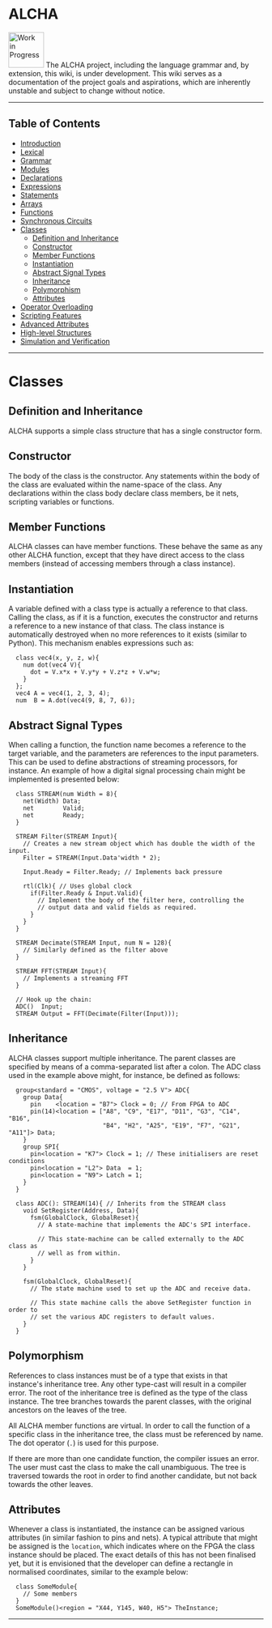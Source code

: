 # ALCHA

<img src="https://openclipart.org/download/3850/dchandlr-dchandlr-work.svg" height="70" alt="Work in Progress"/>
The ALCHA project, including the language grammar and, by extension, this
wiki, is under development.  This wiki serves as a documentation of the
project goals and aspirations, which are inherently unstable and subject to
change without notice.

--------------------------------------------------------------------------------

## Table of Contents

- [Introduction](Introduction.md)
- [Lexical](Lexical.md)
- [Grammar](Grammar.md)
- [Modules](Modules.md)
- [Declarations](Declarations.md)
- [Expressions](Expressions.md)
- [Statements](Statements.md)
- [Arrays](Arrays.md)
- [Functions](Functions.md)
- [Synchronous Circuits](SynchronousCircuits.md)
- [Classes](Classes.md#classes)
  - [Definition and Inheritance](#definition-and-inheritance)
  - [Constructor](#constructor)
  - [Member Functions](#member-functions)
  - [Instantiation](#instantiation)
  - [Abstract Signal Types](#abstract-signal-types)
  - [Inheritance](#inheritance)
  - [Polymorphism](#polymorphism)
  - [Attributes](#attributes)
- [Operator Overloading](OperatorOverloading.md)
- [Scripting Features](Scripting.md)
- [Advanced Attributes](AdvancedAttributes.md)
- [High-level Structures](HighLevelStructures.md)
- [Simulation and Verification](Simulation.md)

--------------------------------------------------------------------------------

# Classes

## Definition and Inheritance

ALCHA supports a simple class structure that has a single constructor form.

## Constructor

The body of the class is the constructor.  Any statements within the body of the class are evaluated within the name-space of the class.  Any declarations within the class body declare class members, be it nets, scripting variables or functions.

## Member Functions

ALCHA classes can have member functions.  These behave the same as any other ALCHA function, except that they have direct access to the class members (instead of accessing members through a class instance).

## Instantiation

A variable defined with a class type is actually a reference to that class.  Calling the class, as if it is a function, executes the constructor and returns a reference to a new instance of that class.  The class instance is automatically destroyed when no more references to it exists (similar to Python).  This mechanism enables expressions such as:

```alcha
  class vec4(x, y, z, w){
    num dot(vec4 V){
      dot = V.x*x + V.y*y + V.z*z + V.w*w;
    }
  };
  vec4 A = vec4(1, 2, 3, 4);
  num  B = A.dot(vec4(9, 8, 7, 6));
```

## Abstract Signal Types

When calling a function, the function name becomes a reference to the target variable, and the parameters are references to the input parameters.  This can be used to define abstractions of streaming processors, for instance.  An example of how a digital signal processing chain might be implemented is presented below:

```alcha
  class STREAM(num Width = 8){
    net(Width) Data;
    net        Valid;
    net        Ready;
  }

  STREAM Filter(STREAM Input){
    // Creates a new stream object which has double the width of the input.
    Filter = STREAM(Input.Data'width * 2);

    Input.Ready = Filter.Ready; // Implements back pressure

    rtl(Clk){ // Uses global clock
      if(Filter.Ready & Input.Valid){
        // Implement the body of the filter here, controlling the
        // output data and valid fields as required.
      }
    }
  }

  STREAM Decimate(STREAM Input, num N = 128){
    // Similarly defined as the filter above
  }

  STREAM FFT(STREAM Input){
    // Implements a streaming FFT
  }

  // Hook up the chain:
  ADC()  Input;
  STREAM Output = FFT(Decimate(Filter(Input)));
```

## Inheritance

ALCHA classes support multiple inheritance.  The parent classes are specified by means of a comma-separated list after a colon.  The ADC class used in the example above might, for instance, be defined as follows:

```alcha
  group<standard = "CMOS", voltage = "2.5 V"> ADC{
    group Data{
      pin    <location = "B7"> Clock = 0; // From FPGA to ADC
      pin(14)<location = ["A8", "C9", "E17", "D11", "G3", "C14", "B16",
                          "B4", "H2", "A25", "E19", "F7", "G21", "A11"]> Data;
    }
    group SPI{
      pin<location = "K7"> Clock = 1; // These initialisers are reset conditions
      pin<location = "L2"> Data  = 1;
      pin<location = "N9"> Latch = 1;
    }
  }

  class ADC(): STREAM(14){ // Inherits from the STREAM class
    void SetRegister(Address, Data){
      fsm(GlobalClock, GlobalReset){
        // A state-machine that implements the ADC's SPI interface.

        // This state-machine can be called externally to the ADC class as
        // well as from within.
      }
    }

    fsm(GlobalClock, GlobalReset){
      // The state machine used to set up the ADC and receive data.

      // This state machine calls the above SetRegister function in order to
      // set the various ADC registers to default values.
    }
  }
```

## Polymorphism

References to class instances must be of a type that exists in that instance's inheritance tree.  Any other type-cast will result in a compiler error.  The root of the inheritance tree is defined as the type of the class instance.  The tree branches towards the parent classes, with the original ancestors on the leaves of the tree.

All ALCHA member functions are virtual.  In order to call the function of a specific class in the inheritance tree, the class must be referenced by name.  The dot operator (`.`) is used for this purpose.

If there are more than one candidate function, the compiler issues an error.  The user must cast the class to make the call unambiguous.  The tree is traversed towards the root in order to find another candidate, but not back towards the other leaves.

## Attributes

Whenever a class is instantiated, the instance can be assigned various attributes (in similar fashion to pins and nets).  A typical attribute that might be assigned is the `location`, which indicates where on the FPGA the class instance should be placed.  The exact details of this has not been finalised yet, but it is envisioned that the developer can define a rectangle in normalised coordinates, similar to the example below:

```alcha
  class SomeModule{
    // Some members
  }
  SomeModule()<region = "X44, Y145, W40, H5"> TheInstance;
```

--------------------------------------------------------------------------------

